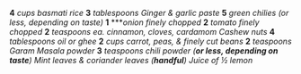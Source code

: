 **4** *cups basmati rice*
**3** *tablespoons Ginger & garlic paste*
**5** *green chilies (or less, depending on taste)*
**1** ****onion finely chopped*
**2** *tomato finely chopped*
**2** *teaspoons ea. cinnamon, cloves, cardamom*
*Cashew nuts*
**4** *tablespoons oil or ghee*
**2** *cups carrot, peas, & finely cut beans*
**2** *teaspoons Garam Masala powder*
**3** *teaspoons chili powder (**or less, depending on taste**)*
*Mint leaves & coriander leaves (**handful**)*
*Juice of ½ lemon*
~~~~~~~~~~~~~~~~~~~~~~~~~~~~~~~~~~~~~~~~~~~~~~~~~~~~~~~~~~~~~~~~~~~~~~~~~~~~~~~~~~~~~~~~~~~~~~~~~~~~~~~~~~~~~~~